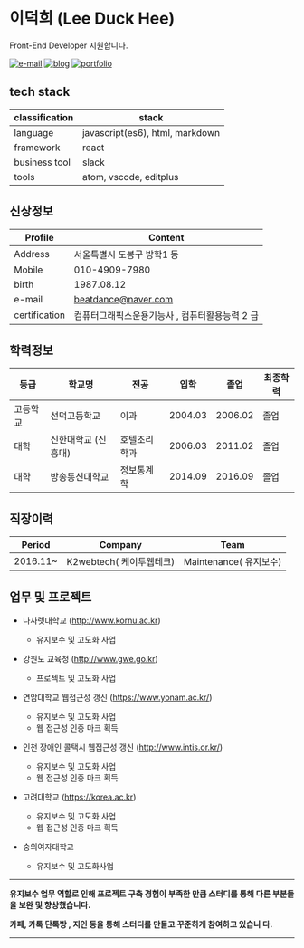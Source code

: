 # 이덕희 (Lee Duck Hee)

Front-End Developer 지원합니다.

[![e-mail](https://img.shields.io/badge/email-beatdance%40naver.com-blue.svg)](mailto:beatdance@naver.com)
[![blog](https://img.shields.io/badge/blog-shldhee.github.io-lightgrey.svg)](http://shldhee.github.io/)
[![portfolio](https://img.shields.io/badge/portfolio-bbaki.ivryo.net-brightgreen.svg)](http://bbaki.ivyro.net/bbaki)

## tech stack

| classification | stack                           |
| -------------- | ------------------------------- |
| language       | javascript(es6), html, markdown |
| framework      | react                           |
| business tool  | slack                           |
| tools          | atom, vscode, editplus          |

## 신상정보

| Profile       | Content                                        |
| ------------- | ---------------------------------------------- |
| Address       | 서울특별시 도봉구 방학1 동                     |
| Mobile        | 010-4909-7980                                  |
| birth         | 1987.08.12                                     |
| e-mail        | beatdance@naver.com                            |
| certification | 컴퓨터그래픽스운용기능사 , 컴퓨터활용능력 2 급 |

## 학력정보

| 등급     | 학교명              | 전공         | 입학    | 졸업    | 최종학력 |
| -------- | ------------------- | ------------ | ------- | ------- | -------- |
| 고등학교 | 선덕고등학교        | 이과         | 2004.03 | 2006.02 | 졸업     |
| 대학     | 신한대학교 (신흥대) | 호텔조리학과 | 2006.03 | 2011.02 | 졸업     |  |  |  |  |
| 대학     | 방송통신대학교      | 정보통계학   | 2014.09 | 2016.09 | 졸업     |

## 직장이력

| Period   | Company                  | Team                   |
| -------- | ------------------------ | ---------------------- |
| 2016.11~ | K2webtech( 케이투웹테크) | Maintenance( 유지보수) |

## 업무 및 프로젝트

* 나사렛대학교 (http://www.kornu.ac.kr)
  - 유지보수 및 고도화 사업

* 강원도 교육청 (http://www.gwe.go.kr)
  - 프로젝트 및 고도화 사업

* 연암대학교 웹접근성 갱신 (https://www.yonam.ac.kr/)
  - 유지보수 및 고도화 사업
  - 웹 접근성 인증 마크 획득

* 인천 장애인 콜택시 웹접근성 갱신 (http://www.intis.or.kr/)
  - 유지보수 및 고도화 사업
  - 웹 접근성 인증 마크 획득

* 고려대학교 (https://korea.ac.kr)
  - 유지보수 및 고도화 사업
  - 웹 접근성 인증 마크 획득

* 숭의여자대학교
  - 유지보수 및 고도화사업

---

**유지보수 업무 역할로 인해 프로젝트 구축 경험이 부족한 만큼 스터디를 통해 다른
부분들을 보완 및 향상했습니다.**

**카페, 카톡 단톡방 , 지인 등을 통해 스터디를 만들고 꾸준하게 참여하고 있습니
다.**

---
